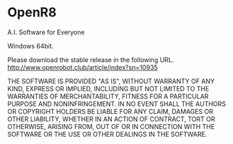 # OpenR8    
A.I. Software for Everyone    
    
Windows 64bit.
    
Please download the stable release in the following URL.   
http://www.openrobot.club/article/index?sn=10935


THE SOFTWARE IS PROVIDED "AS IS", WITHOUT WARRANTY OF ANY KIND, EXPRESS OR IMPLIED, INCLUDING BUT NOT LIMITED TO THE WARRANTIES OF MERCHANTABILITY, FITNESS FOR A PARTICULAR PURPOSE AND NONINFRINGEMENT. IN NO EVENT SHALL THE AUTHORS OR COPYRIGHT HOLDERS BE LIABLE FOR ANY CLAIM, DAMAGES OR OTHER LIABILITY, WHETHER IN AN ACTION OF CONTRACT, TORT OR OTHERWISE, ARISING FROM, OUT OF OR IN CONNECTION WITH THE SOFTWARE OR THE USE OR OTHER DEALINGS IN THE SOFTWARE.
